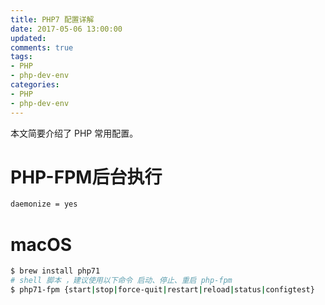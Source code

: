 ```yaml
---
title: PHP7 配置详解
date: 2017-05-06 13:00:00
updated:
comments: true
tags:
- PHP
- php-dev-env
categories:
- PHP
- php-dev-env
---
```


本文简要介绍了 PHP 常用配置。

<!--more-->

# PHP-FPM后台执行

```bash
daemonize = yes
```

# macOS

```bash
$ brew install php71
# shell 脚本 ，建议使用以下命令 启动、停止、重启 php-fpm
$ php71-fpm {start|stop|force-quit|restart|reload|status|configtest}
```

